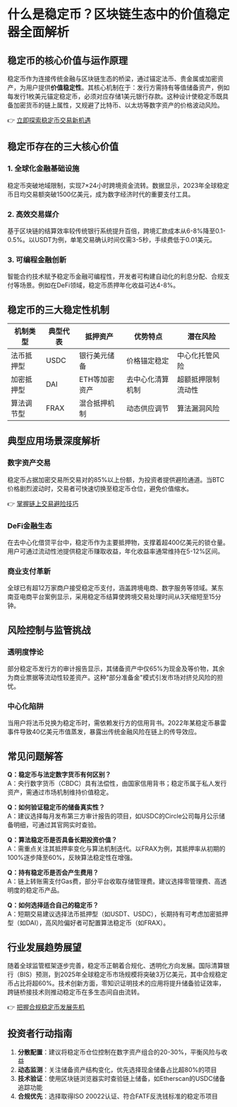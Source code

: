 # 什么是稳定币？区块链生态中的价值稳定器全面解析

## 稳定币的核心价值与运作原理

稳定币作为连接传统金融与区块链生态的桥梁，通过锚定法币、贵金属或加密资产，为用户提供**价值稳定性**。其核心机制在于：发行方需持有等值储备资产，例如每发行1枚美元锚定稳定币，必须对应存储1美元银行存款。这种设计使稳定币既具备加密货币的链上属性，又规避了比特币、以太坊等数字资产的价格波动风险。

👉 [立即探索稳定币交易新机遇](https://bit.ly/okx_welcome)

## 稳定币存在的三大核心价值

### 1. 全球化金融基础设施
稳定币突破地域限制，实现7×24小时跨境资金流转。数据显示，2023年全球稳定币日均交易额突破1500亿美元，成为数字经济时代的重要支付工具。

### 2. 高效交易媒介
基于区块链的结算效率较传统银行系统提升百倍，跨境汇款成本从6-8%降至0.1-0.5%。以USDT为例，单笔交易确认时间仅需3-5秒，手续费低于0.01美元。

### 3. 可编程金融创新
智能合约技术赋予稳定币金融可编程性，开发者可构建自动化的利息分配、合规支付等场景。例如在DeFi领域，稳定币质押年化收益可达4-8%。

## 稳定币的三大稳定性机制

| 机制类型         | 典型代表 | 抵押资产       | 优势特点               | 潜在风险               |
|------------------|----------|----------------|------------------------|------------------------|
| 法币抵押型       | USDC     | 银行美元储备   | 价格锚定稳定           | 中心化托管风险         |
| 加密抵押型       | DAI      | ETH等加密资产  | 去中心化清算机制       | 超额抵押限制流动性     |
| 算法调节型       | FRAX     | 混合抵押机制   | 动态供应调节           | 算法漏洞风险           |

## 典型应用场景深度解析

### 数字资产交易
稳定币占据加密交易所交易对的85%以上份额，为投资者提供避险通道。当BTC价格剧烈波动时，交易者可快速切换至稳定币仓位，避免价值缩水。

👉 [掌握链上交易避险技巧](https://bit.ly/okx_welcome)

### DeFi金融生态
在去中心化借贷平台中，稳定币作为主要抵押物，支撑着超400亿美元的锁仓量。用户可通过流动性池提供稳定币赚取收益，年化收益率通常维持在5-12%区间。

### 商业支付革新
全球已有超12万家商户接受稳定币支付，涵盖跨境电商、数字服务等领域。某东南亚电商平台案例显示，采用稳定币结算使跨境交易处理时间从3天缩短至15分钟。

## 风险控制与监管挑战

### 透明度悖论
部分稳定币发行方的审计报告显示，其储备资产中仅65%为现金及等价物，其余为商业票据等流动性较差资产。这种"部分准备金"模式引发市场对挤兑风险的担忧。

### 中心化陷阱
当用户将法币兑换为稳定币时，需依赖发行方的信用背书。2022年某稳定币暴雷事件导致40亿美元市值蒸发，暴露出传统金融风险在链上的传导效应。

## 常见问题解答

**Q：稳定币与法定数字货币有何区别？**  
A：央行数字货币（CBDC）具有法偿性，由国家信用背书；稳定币属于私人发行资产，需通过市场机制维持价值稳定。

**Q：如何验证稳定币的储备真实性？**  
A：建议选择每月发布第三方审计报告的项目，如USDC的Circle公司每月公示储备明细，可通过其官网实时查验。

**Q：算法稳定币是否具备长期投资价值？**  
A：需重点关注其抵押率变化与算法机制迭代。以FRAX为例，其抵押率从初期的100%逐步降至60%，反映算法稳定性在增强。

**Q：持有稳定币是否会产生费用？**  
A：链上转账需支付Gas费，部分平台收取存储管理费。建议选择零管理费、高透明度的稳定币产品。

**Q：如何选择适合自己的稳定币？**  
A：短期交易建议选择法币抵押型（如USDT、USDC），长期持有可考虑加密抵押型（如DAI），高风险偏好者可配置算法稳定币（如FRAX）。

## 行业发展趋势展望

随着全球监管框架逐步完善，稳定币正朝着合规化、透明化方向发展。国际清算银行（BIS）预测，到2025年全球稳定币市场规模将突破3万亿美元，其中合规稳定币占比将超60%。技术创新方面，零知识证明技术的应用将提升储备验证效率，跨链桥接技术则推动稳定币在多生态间自由流转。

👉 [把握合规稳定币发展先机](https://bit.ly/okx_welcome)

## 投资者行动指南

1. **分散配置**：建议将稳定币仓位控制在数字资产组合的20-30%，平衡风险与收益  
2. **动态监测**：关注储备资产结构变化，优先选择现金储备占比超80%的项目  
3. **技术验证**：使用区块链浏览器实时查验链上储备，如Etherscan的USDC储备追踪功能  
4. **合规优先**：选择取得ISO 20022认证、符合FATF反洗钱标准的稳定币项目  
